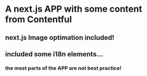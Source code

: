 # A next.js APP with some content from Contentful

## next.js Image optimation included!

## included some i18n elements... 

### the most parts of the APP are not best practice!  